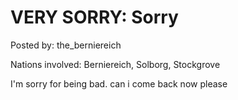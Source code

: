 # VERY SORRY: Sorry

Posted by: the_berniereich

Nations involved: Berniereich, Solborg, Stockgrove

I'm sorry for being bad. can i come back now please